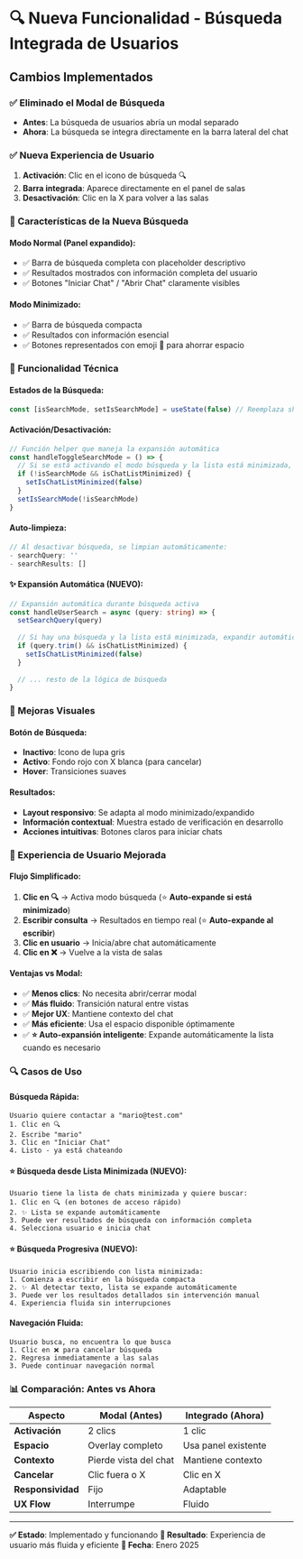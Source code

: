 # 🔍 Nueva Funcionalidad - Búsqueda Integrada de Usuarios

## Cambios Implementados

### ✅ Eliminado el Modal de Búsqueda
- **Antes**: La búsqueda de usuarios abría un modal separado
- **Ahora**: La búsqueda se integra directamente en la barra lateral del chat

### ✅ Nueva Experiencia de Usuario
1. **Activación**: Clic en el icono de búsqueda 🔍
2. **Barra integrada**: Aparece directamente en el panel de salas
3. **Desactivación**: Clic en la X para volver a las salas

### 🎯 Características de la Nueva Búsqueda

#### Modo Normal (Panel expandido):
- ✅ Barra de búsqueda completa con placeholder descriptivo
- ✅ Resultados mostrados con información completa del usuario
- ✅ Botones "Iniciar Chat" / "Abrir Chat" claramente visibles

#### Modo Minimizado:
- ✅ Barra de búsqueda compacta
- ✅ Resultados con información esencial
- ✅ Botones representados con emoji 💬 para ahorrar espacio

### 🔧 Funcionalidad Técnica

#### Estados de la Búsqueda:
```typescript
const [isSearchMode, setIsSearchMode] = useState(false) // Reemplaza showUserSearch
```

#### Activación/Desactivación:
```typescript
// Función helper que maneja la expansión automática
const handleToggleSearchMode = () => {
  // Si se está activando el modo búsqueda y la lista está minimizada, expandir automáticamente
  if (!isSearchMode && isChatListMinimized) {
    setIsChatListMinimized(false)
  }
  setIsSearchMode(!isSearchMode)
}
```

#### Auto-limpieza:
```typescript
// Al desactivar búsqueda, se limpian automáticamente:
- searchQuery: ''
- searchResults: []
```

#### ✨ Expansión Automática (NUEVO):
```typescript
// Expansión automática durante búsqueda activa
const handleUserSearch = async (query: string) => {
  setSearchQuery(query)
  
  // Si hay una búsqueda y la lista está minimizada, expandir automáticamente
  if (query.trim() && isChatListMinimized) {
    setIsChatListMinimized(false)
  }
  
  // ... resto de la lógica de búsqueda
}
```

### 🎨 Mejoras Visuales

#### Botón de Búsqueda:
- **Inactivo**: Icono de lupa gris
- **Activo**: Fondo rojo con X blanca (para cancelar)
- **Hover**: Transiciones suaves

#### Resultados:
- **Layout responsivo**: Se adapta al modo minimizado/expandido
- **Información contextual**: Muestra estado de verificación en desarrollo
- **Acciones intuitivas**: Botones claros para iniciar chats

### 📱 Experiencia de Usuario Mejorada

#### Flujo Simplificado:
1. **Clic en 🔍** → Activa modo búsqueda (⭐ **Auto-expande si está minimizado**)
2. **Escribir consulta** → Resultados en tiempo real (⭐ **Auto-expande al escribir**)
3. **Clic en usuario** → Inicia/abre chat automáticamente
4. **Clic en ❌** → Vuelve a la vista de salas

#### Ventajas vs Modal:
- ✅ **Menos clics**: No necesita abrir/cerrar modal
- ✅ **Más fluido**: Transición natural entre vistas
- ✅ **Mejor UX**: Mantiene contexto del chat
- ✅ **Más eficiente**: Usa el espacio disponible óptimamente
- ✅ **⭐ Auto-expansión inteligente**: Expande automáticamente la lista cuando es necesario

### 🔍 Casos de Uso

#### Búsqueda Rápida:
```
Usuario quiere contactar a "mario@test.com"
1. Clic en 🔍
2. Escribe "mario"
3. Clic en "Iniciar Chat"
4. Listo - ya está chateando
```

#### ⭐ Búsqueda desde Lista Minimizada (NUEVO):
```
Usuario tiene la lista de chats minimizada y quiere buscar:
1. Clic en 🔍 (en botones de acceso rápido)
2. ✨ Lista se expande automáticamente
3. Puede ver resultados de búsqueda con información completa
4. Selecciona usuario e inicia chat
```

#### ⭐ Búsqueda Progresiva (NUEVO):
```
Usuario inicia escribiendo con lista minimizada:
1. Comienza a escribir en la búsqueda compacta
2. ✨ Al detectar texto, lista se expande automáticamente
3. Puede ver los resultados detallados sin intervención manual
4. Experiencia fluida sin interrupciones
```

#### Navegación Fluida:
```
Usuario busca, no encuentra lo que busca
1. Clic en ❌ para cancelar búsqueda
2. Regresa inmediatamente a las salas
3. Puede continuar navegación normal
```

### 📊 Comparación: Antes vs Ahora

| Aspecto | Modal (Antes) | Integrado (Ahora) |
|---------|---------------|-------------------|
| **Activación** | 2 clics | 1 clic |
| **Espacio** | Overlay completo | Usa panel existente |
| **Contexto** | Pierde vista del chat | Mantiene contexto |
| **Cancelar** | Clic fuera o X | Clic en X |
| **Responsividad** | Fijo | Adaptable |
| **UX Flow** | Interrumpe | Fluido |

---

**✅ Estado**: Implementado y funcionando
**🎯 Resultado**: Experiencia de usuario más fluida y eficiente
**📅 Fecha**: Enero 2025